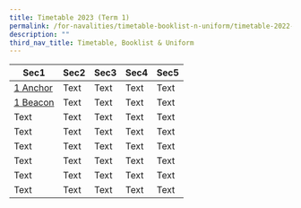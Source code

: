 ```yaml
---
title: Timetable 2023 (Term 1)
permalink: /for-navalities/timetable-booklist-n-uniform/timetable-2022-term-3/
description: ""
third_nav_title: Timetable, Booklist & Uniform
---
```


| Sec1  | Sec2 | Sec3 | Sec4 | Sec5
| -------- | -------- | -------- | -------- | -------- |
| [1 Anchor](/files/1%20Anchor.pdf) | Text     | Text     | Text     | Text     |
| [1 Beacon](/files/1%20Beacon.pdf)     | Text     | Text     | Text     | Text     |
| Text     | Text     | Text     | Text     | Text     |
| Text     | Text     | Text     | Text     | Text     |
| Text     | Text     | Text     | Text     | Text     |
| Text     | Text     | Text     | Text     | Text     |
| Text     | Text     | Text     | Text     | Text     |
| Text     | Text     | Text     | Text     | Text     |